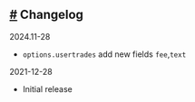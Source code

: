 ## [#](#changelog) Changelog

2024.11-28

- `options.usertrades` add new fields `fee`,`text`

2021-12-28

- Initial release
